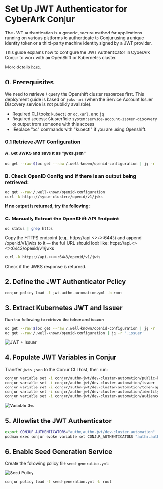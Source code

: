 # Set Up JWT Authenticator for CyberArk Conjur

The JWT authentication is a generic, secure method for applications running on various platforms to authenticate to Conjur using a unique identity token or a third-party machine identity signed by a JWT provider.

This guide explains how to configure the JWT Authenticator in CyberArk Conjur to work with an OpenShift or Kubernetes cluster.

More details [here](https://docs.cyberark.com/conjur-enterprise/latest/en/content/integrations/k8s-ocp/k8s-jwt-authn.htm?tocpath=Integrations%7COpenShift%252FKubernetes%7CAuthenticate%20OpenShift%252FKubernetes%7C_____2). 


## 0. Prerequisites

We need to retrieve / query the Openshift cluster resources first.
This deployment guide is based on `jwks-uri` (when the Service Account Issuer Discovery service is not publicly available).

- Required CLI tools: `kubectl` or `oc`, `curl`, and `jq`
- Required access: ClusterRole `system:service-account-issuer-discovery` or output from someone with this access
- !Replace "oc" commands with "kubectl" if you are using Openshift.


### 0.1 Retrieve JWT Configuration

#### A. Get JWKS and save it as "jwks.json"
```bash
oc get --raw $(oc get --raw /.well-known/openid-configuration | jq -r '.jwks_uri') > jwks.json
```

### B. Check OpenID Config and if there is an output being retrieved: 
```bash
oc get --raw /.well-known/openid-configuration
curl -k https://<your-cluster>/openid/v1/jwks
```
**If no output is returned, try the following:**

### C. Manually Extract the OpenShift API Endpoint
```bash
oc status | grep https
```
Copy the HTTPS endpoint (e.g., https://api.<><>:6443) and append /openid/v1/jwks to it — the full URL should look like: https://api.<><>:6443/openid/v1/jwks

```bash
curl -k https://api.<><>:6443/openid/v1/jwks
```
Check if the JWKS response is returned.

## 2. Define the JWT Authenticator Policy

```bash
conjur policy load -f jwt-authn-automation.yml -b root
```

## 3. Extract Kubernetes JWT and Issuer

Run the following to retrieve the token and issuer:

```bash
oc get --raw $(oc get --raw /.well-known/openid-configuration | jq -r '.jwks_uri') > jwks.json
oc get --raw /.well-known/openid-configuration | jq -r '.issuer'
```
![JWT + Issuer](../assets/images/e9556e1d-a377-4733-a8bc-84c44e460dae.png)

## 4. Populate JWT Variables in Conjur

Transfer `jwks.json` to the Conjur CLI host, then run:

```bash
conjur variable set -i conjur/authn-jwt/dev-cluster-automation/public-keys -v '{"type":"jwks", "value":$(cat jwks.json)}'
conjur variable set -i conjur/authn-jwt/dev-cluster-automation/issuer -v https://kubernetes.default.svc
conjur variable set -i conjur/authn-jwt/dev-cluster-automation/token-app-property -v sub
conjur variable set -i conjur/authn-jwt/dev-cluster-automation/identity-path -v app-path
conjur variable set -i conjur/authn-jwt/dev-cluster-automation/audience -v https://conjur.host.name/
```
![Variable Set](../assets/images/324ae71f-b4ff-44ae-9678-3117c37d787c.png)

## 5. Allowlist the JWT Authenticator

```bash
export CONJUR_AUTHENTICATORS="authn,authn-jwt/dev-cluster-automation"
podman exec conjur evoke variable set CONJUR_AUTHENTICATORS "authn,authn-jwt/dev-cluster-automation"
```

## 6. Enable Seed Generation Service

Create the following policy file `seed-generation.yml`:

![Seed Policy](../assets/images/c993f76e-a4cc-4b2a-b2c2-59d918501dab.png)

```bash
conjur policy load -f seed-generation.yml -b root
```

